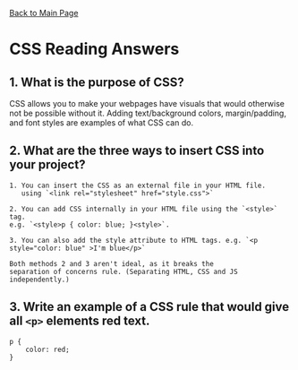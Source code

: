 [Back to Main Page](https://roguestar112.github.io/reading-notes/)

# CSS Reading Answers

## 1. What is the purpose of CSS?

CSS allows you to make your webpages have visuals
that would otherwise not be possible without it. Adding text/background colors, margin/padding,
and font styles are examples of what CSS can do.

## 2. What are the three ways to insert CSS into your project?

    1. You can insert the CSS as an external file in your HTML file.
       using `<link rel="stylesheet" href="style.css">`

    2. You can add CSS internally in your HTML file using the `<style>` tag.
    e.g. `<style>p { color: blue; }<style>`. 

    3. You can also add the style attribute to HTML tags. e.g. `<p style="color: blue" >I'm blue</p>`
    
    Both methods 2 and 3 aren't ideal, as it breaks the
    separation of concerns rule. (Separating HTML, CSS and JS independently.)

## 3. Write an example of a CSS rule that would give all `<p>` elements red text.

```
p {
    color: red;
}
```
